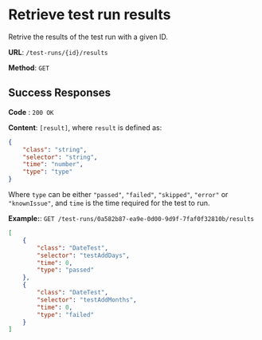 # Retrieve test run results

Retrive the results of the test run with a given ID.

**URL**: `/test-runs/{id}/results`

**Method**: `GET`

## Success Responses

**Code** : `200 OK`

**Content**: `[result]`, where `result` is defined as:

```json
{
	"class": "string",
	"selector": "string",
	"time": "number",
	"type": "type"
}
```

Where `type` can be either `"passed"`, `"failed"`, `"skipped"`, `"error"` or `"knownIssue"`, and `time` is the time required for the test to run.

**Example:**: `GET /test-runs/0a582b87-ea9e-0d00-9d9f-7faf0f32810b/results`

```json
[
	{
		"class": "DateTest",
		"selector": "testAddDays",
		"time": 0,
		"type": "passed"
	},
	{
		"class": "DateTest",
		"selector": "testAddMonths",
		"time": 0,
		"type": "failed"
	}
]
```
